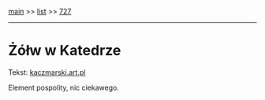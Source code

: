 [main](../main.md) >> [list](../list.md) >> [727](727.md)

---

# Żółw w Katedrze

Tekst: [kaczmarski.art.pl](https://www.kaczmarski.art.pl/tworczosc/wiersze/zolw-w-katedrze/)

Element pospolity, nic ciekawego.